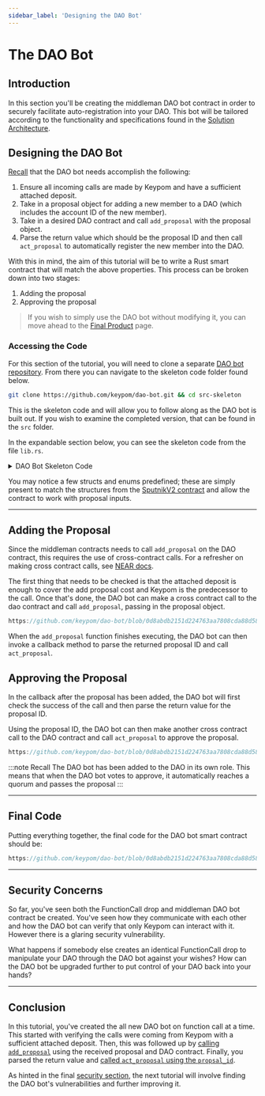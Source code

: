 ```yaml
---
sidebar_label: 'Designing the DAO Bot'
---
```

# The DAO Bot

## Introduction
In this section you'll be creating the middleman DAO bot contract in order to securely facilitate auto-registration into your DAO. This bot will be tailored according to the functionality and specifications found in the [Solution Architecture](architecture.md#keypom-solution).

## Designing the DAO Bot

[Recall](./architecture.md#dao-bot-solution) that the DAO bot needs accomplish the following:

1. Ensure all incoming calls are made by Keypom and have a sufficient attached deposit. 
2. Take in a proposal object for adding a new member to a DAO (which includes the account ID of the new member).
3. Take in a desired DAO contract and call `add_proposal` with the proposal object.
4. Parse the return value which should be the proposal ID and then call `act_proposal` to automatically register the new member into the DAO.

With this in mind, the aim of this tutorial will be to write a Rust smart contract that will match the above properties. This process can be broken down into two stages:
1. Adding the proposal
2. Approving the proposal

> If you wish to simply use the DAO bot without modifying it, you can move ahead to the [Final Product](./final.md) page.

### Accessing the Code

For this section of the tutorial, you will need to clone a separate [DAO bot repository](https://github.com/keypom/dao-bot/tree/main). From there you can navigate to the skeleton code folder found below. 

```bash
git clone https://github.com/keypom/dao-bot.git && cd src-skeleton
```

This is the skeleton code and will allow you to follow along as the DAO bot is built out. If you wish to examine the completed version, that can be found in the `src` folder.

In the expandable section below, you can see the skeleton code from the file `lib.rs`.

<details>
<summary>DAO Bot Skeleton Code</summary>
<p>

```rust reference
https://github.com/keypom/dao-bot/blob/2c3a7bac8b18e1134483f0736e2ca9e2152f8509/src-skeleton/lib.rs#L1-L123
```

</p>
</details>


You may notice a few structs and enums predefined; these are simply present to match the structures from the [SputnikV2 contract](https://github.com/near-daos/sputnik-dao-contract/tree/main/sputnikdao2/src) and allow the contract to work with proposal inputs. 

---

## Adding the Proposal

Since the middleman contracts needs to call `add_proposal` on the DAO contract, this requires the use of cross-contract calls. For a refresher on making cross contract calls, see [NEAR docs](https://docs.near.org/develop/contracts/crosscontract#snippet-sending-information).

The first thing that needs to be checked is that the attached deposit is enough to cover the add proposal cost and Keypom is the predecessor to the call. Once that's done, the DAO bot can make a cross contract call to the dao contract and call `add_proposal`, passing in the proposal object.

```rust reference
https://github.com/keypom/dao-bot/blob/0d8abdb2151d224763aa7808cda88d58eb31e495/src-v1/lib.rs#L103-L120
```

When the `add_proposal` function finishes executing, the DAO bot can then invoke a callback method to parse the returned proposal ID and call `act_proposal`.


## Approving the Proposal

In the callback after the proposal has been added, the DAO bot will first check the success of the call and then parse the return value for the proposal ID.

Using the proposal ID, the DAO bot can then make another cross contract call to the DAO contract and call `act_proposal` to approve the proposal.

``` rust reference
https://github.com/keypom/dao-bot/blob/0d8abdb2151d224763aa7808cda88d58eb31e495/src-v1/lib.rs#L123-L143
```

:::note Recall
The DAO bot has been added to the DAO in its own role. This means that when the DAO bot votes to approve, it automatically reaches a quorum and passes the proposal
:::

---

## Final Code

Putting everything together, the final code for the DAO bot smart contract should be:

```rust reference
https://github.com/keypom/dao-bot/blob/0d8abdb2151d224763aa7808cda88d58eb31e495/src-v1/lib.rs#L1-L153
```

---

## Security Concerns

So far, you've seen both the FunctionCall drop and middleman DAO bot contract be created. You've seen how they communicate with each other and how the DAO bot can verify that only Keypom can interact with it. However there is a glaring security vulnerability.

What happens if somebody else creates an identical FunctionCall drop to manipulate your DAO through the DAO bot against your wishes? How can the DAO bot be upgraded further to put control of your DAO back into your hands?

---

## Conclusion

In this tutorial, you've created the all new DAO bot on function call at a time. This started with verifying the calls were coming from Keypom with a sufficient attached deposit. Then, this was followed up by [calling `add_proposal`](#adding-the-proposal) using the received proposal and DAO contract. Finally, you parsed the return value and [called `act_proposal` using the `propsal_id`](#approving-the-proposal).

As hinted in the final [security section](#security-concerns), the next tutorial will involve finding the DAO bot's vulnerabilities and further improving it. 


